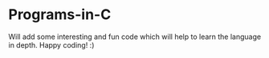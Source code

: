 # Programs-in-C
Will add some interesting and fun code which will help to learn the language in depth.
Happy coding! :)
